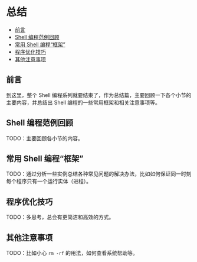 # 总结

-    [前言](#toc_30143_27506_1)
-    [Shell 编程范例回顾](#toc_30143_27506_2)
-    [常用 Shell 编程“框架”](#toc_30143_27506_3)
-    [程序优化技巧](#toc_30143_27506_4)
-    [其他注意事项](#toc_30143_27506_5)


<span id="toc_30143_27506_1"></span>
## 前言

到这里，整个 Shell 编程系列就要结束了，作为总结篇，主要回顾一下各个小节的主要内容，并总结出 Shell 编程的一些常用框架和相关注意事项等。

<span id="toc_30143_27506_2"></span>
## Shell 编程范例回顾

TODO：主要回顾各小节的内容。

<span id="toc_30143_27506_3"></span>
## 常用 Shell 编程“框架”

TODO：通过分析一些实例总结各种常见问题的解决办法，比如如何保证同一时刻每个程序只有一个运行实体（进程）。

<span id="toc_30143_27506_4"></span>
## 程序优化技巧

TODO：多思考，总会有更简洁和高效的方式。

<span id="toc_30143_27506_5"></span>
## 其他注意事项

TODO：比如小心 `rm -rf` 的用法，如何查看系统帮助等。
